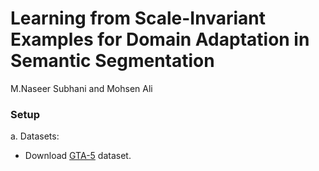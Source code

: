 # Learning from Scale-Invariant Examples for Domain Adaptation in Semantic Segmentation
M.Naseer Subhani and Mohsen Ali


### Setup
a. Datasets:
 - Download [GTA-5](https://download.visinf.tu-darmstadt.de/data/from_games/) dataset. 
